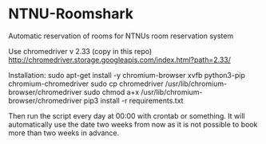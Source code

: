# NTNU-Roomshark
Automatic reservation of rooms for NTNUs room reservation system

Use chromedriver v 2.33 (copy in this repo)
http://chromedriver.storage.googleapis.com/index.html?path=2.33/

Installation:
sudo apt-get install -y chromium-browser xvfb python3-pip chromium-chromedriver
sudo cp chromedriver /usr/lib/chromium-browser/chromedriver
sudo chmod a+x /usr/lib/chromium-browser/chromedriver
pip3 install -r requirements.txt

Then run the script every day at 00:00 with crontab or something. It will automatically use the date two weeks from now as it is not possible to book more than two weeks in advance.
